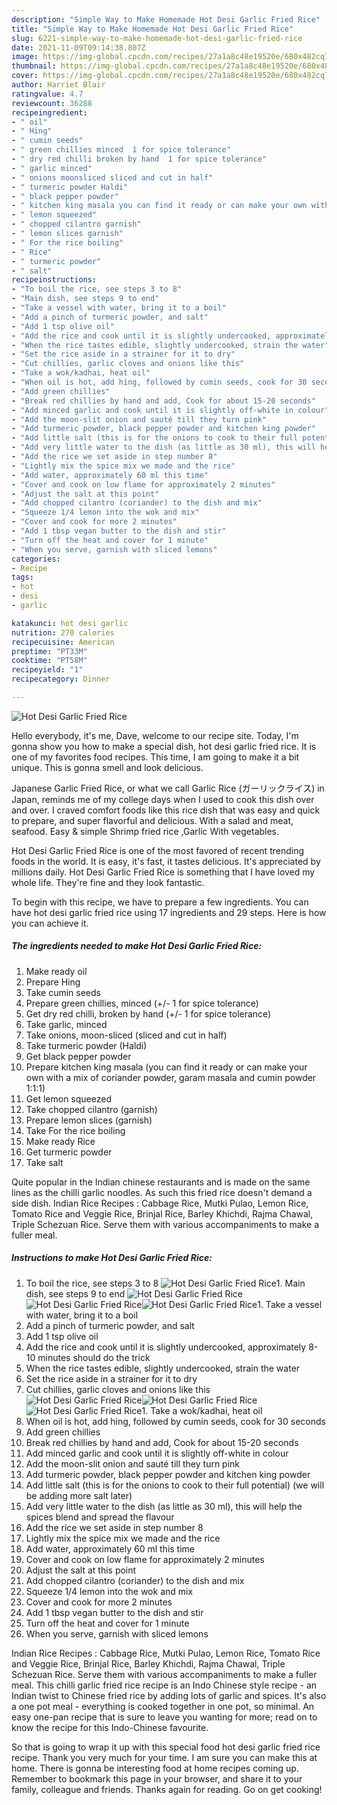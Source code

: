 ```yaml
---
description: "Simple Way to Make Homemade Hot Desi Garlic Fried Rice"
title: "Simple Way to Make Homemade Hot Desi Garlic Fried Rice"
slug: 6221-simple-way-to-make-homemade-hot-desi-garlic-fried-rice
date: 2021-11-09T09:14:38.807Z
image: https://img-global.cpcdn.com/recipes/27a1a8c48e19520e/680x482cq70/hot-desi-garlic-fried-rice-recipe-main-photo.jpg
thumbnail: https://img-global.cpcdn.com/recipes/27a1a8c48e19520e/680x482cq70/hot-desi-garlic-fried-rice-recipe-main-photo.jpg
cover: https://img-global.cpcdn.com/recipes/27a1a8c48e19520e/680x482cq70/hot-desi-garlic-fried-rice-recipe-main-photo.jpg
author: Harriet Blair
ratingvalue: 4.7
reviewcount: 36288
recipeingredient:
- " oil"
- " Hing"
- " cumin seeds"
- " green chillies minced  1 for spice tolerance"
- " dry red chilli broken by hand  1 for spice tolerance"
- " garlic minced"
- " onions moonsliced sliced and cut in half"
- " turmeric powder Haldi"
- " black pepper powder"
- " kitchen king masala you can find it ready or can make your own with a mix of coriander powder garam masala and cumin powder 111"
- " lemon squeezed"
- " chopped cilantro garnish"
- " lemon slices garnish"
- " For the rice boiling"
- " Rice"
- " turmeric powder"
- " salt"
recipeinstructions:
- "To boil the rice, see steps 3 to 8"
- "Main dish, see steps 9 to end"
- "Take a vessel with water, bring it to a boil"
- "Add a pinch of turmeric powder, and salt"
- "Add 1 tsp olive oil"
- "Add the rice and cook until it is slightly undercooked, approximately 8-10 minutes should do the trick"
- "When the rice tastes edible, slightly undercooked, strain the water"
- "Set the rice aside in a strainer for it to dry"
- "Cut chillies, garlic cloves and onions like this"
- "Take a wok/kadhai, heat oil"
- "When oil is hot, add hing, followed by cumin seeds, cook for 30 seconds"
- "Add green chillies"
- "Break red chillies by hand and add, Cook for about 15-20 seconds"
- "Add minced garlic and cook until it is slightly off-white in colour"
- "Add the moon-slit onion and sauté till they turn pink"
- "Add turmeric powder, black pepper powder and kitchen king powder"
- "Add little salt (this is for the onions to cook to their full potential) (we will be adding more salt later)"
- "Add very little water to the dish (as little as 30 ml), this will help the spices blend and spread the flavour"
- "Add the rice we set aside in step number 8"
- "Lightly mix the spice mix we made and the rice"
- "Add water, approximately 60 ml this time"
- "Cover and cook on low flame for approximately 2 minutes"
- "Adjust the salt at this point"
- "Add chopped cilantro (coriander) to the dish and mix"
- "Squeeze 1/4 lemon into the wok and mix"
- "Cover and cook for more 2 minutes"
- "Add 1 tbsp vegan butter to the dish and stir"
- "Turn off the heat and cover for 1 minute"
- "When you serve, garnish with sliced lemons"
categories:
- Recipe
tags:
- hot
- desi
- garlic

katakunci: hot desi garlic 
nutrition: 270 calories
recipecuisine: American
preptime: "PT33M"
cooktime: "PT58M"
recipeyield: "1"
recipecategory: Dinner

---
```



![Hot Desi Garlic Fried Rice](https://img-global.cpcdn.com/recipes/27a1a8c48e19520e/680x482cq70/hot-desi-garlic-fried-rice-recipe-main-photo.jpg)

Hello everybody, it's me, Dave, welcome to our recipe site. Today, I'm gonna show you how to make a special dish, hot desi garlic fried rice. It is one of my favorites food recipes. This time, I am going to make it a bit unique. This is gonna smell and look delicious.

Japanese Garlic Fried Rice, or what we call Garlic Rice (ガーリックライス) in Japan, reminds me of my college days when I used to cook this dish over and over. I craved comfort foods like this rice dish that was easy and quick to prepare, and super flavorful and delicious. With a salad and meat, seafood. Easy &amp; simple Shrimp fried rice ,Garlic With vegetables.

Hot Desi Garlic Fried Rice is one of the most favored of recent trending foods in the world. It is easy, it's fast, it tastes delicious. It's appreciated by millions daily. Hot Desi Garlic Fried Rice is something that I have loved my whole life. They're fine and they look fantastic.


To begin with this recipe, we have to prepare a few ingredients. You can have hot desi garlic fried rice using 17 ingredients and 29 steps. Here is how you can achieve it.

<!--inarticleads1-->

##### The ingredients needed to make Hot Desi Garlic Fried Rice:

1. Make ready  oil
1. Prepare  Hing
1. Take  cumin seeds
1. Prepare  green chillies, minced (+/- 1 for spice tolerance)
1. Get  dry red chilli, broken by hand (+/- 1 for spice tolerance)
1. Take  garlic, minced
1. Take  onions, moon-sliced (sliced and cut in half)
1. Take  turmeric powder (Haldi)
1. Get  black pepper powder
1. Prepare  kitchen king masala (you can find it ready or can make your own with a mix of coriander powder, garam masala and cumin powder 1:1:1)
1. Get  lemon squeezed
1. Take  chopped cilantro (garnish)
1. Prepare  lemon slices (garnish)
1. Take  For the rice boiling
1. Make ready  Rice
1. Get  turmeric powder
1. Take  salt


Quite popular in the Indian chinese restaurants and is made on the same lines as the chilli garlic noodles. As such this fried rice doesn&#39;t demand a side dish. Indian Rice Recipes : Cabbage Rice, Mutki Pulao, Lemon Rice, Tomato Rice and Veggie Rice, Brinjal Rice, Barley Khichdi, Rajma Chawal, Triple Schezuan Rice. Serve them with various accompaniments to make a fuller meal. 

<!--inarticleads2-->

##### Instructions to make Hot Desi Garlic Fried Rice:

1. To boil the rice, see steps 3 to 8
<img src="//assets-global.cpcdn.com/assets/icons/button_play-2c75c40dde080a61004c1f40b05d8f140eaff45d7e9e6481dc71c63d2e7c4909.png" alt="Hot Desi Garlic Fried Rice">1. Main dish, see steps 9 to end
<img src="//assets-global.cpcdn.com/assets/icons/button_play-2c75c40dde080a61004c1f40b05d8f140eaff45d7e9e6481dc71c63d2e7c4909.png" alt="Hot Desi Garlic Fried Rice"><img src="//assets-global.cpcdn.com/assets/icons/button_play-2c75c40dde080a61004c1f40b05d8f140eaff45d7e9e6481dc71c63d2e7c4909.png" alt="Hot Desi Garlic Fried Rice"><img src="//assets-global.cpcdn.com/assets/icons/button_play-2c75c40dde080a61004c1f40b05d8f140eaff45d7e9e6481dc71c63d2e7c4909.png" alt="Hot Desi Garlic Fried Rice">1. Take a vessel with water, bring it to a boil
1. Add a pinch of turmeric powder, and salt
1. Add 1 tsp olive oil
1. Add the rice and cook until it is slightly undercooked, approximately 8-10 minutes should do the trick
1. When the rice tastes edible, slightly undercooked, strain the water
1. Set the rice aside in a strainer for it to dry
1. Cut chillies, garlic cloves and onions like this
<img src="//assets-global.cpcdn.com/assets/icons/button_play-2c75c40dde080a61004c1f40b05d8f140eaff45d7e9e6481dc71c63d2e7c4909.png" alt="Hot Desi Garlic Fried Rice"><img src="//assets-global.cpcdn.com/assets/icons/button_play-2c75c40dde080a61004c1f40b05d8f140eaff45d7e9e6481dc71c63d2e7c4909.png" alt="Hot Desi Garlic Fried Rice"><img src="//assets-global.cpcdn.com/assets/icons/button_play-2c75c40dde080a61004c1f40b05d8f140eaff45d7e9e6481dc71c63d2e7c4909.png" alt="Hot Desi Garlic Fried Rice">1. Take a wok/kadhai, heat oil
1. When oil is hot, add hing, followed by cumin seeds, cook for 30 seconds
1. Add green chillies
1. Break red chillies by hand and add, Cook for about 15-20 seconds
1. Add minced garlic and cook until it is slightly off-white in colour
1. Add the moon-slit onion and sauté till they turn pink
1. Add turmeric powder, black pepper powder and kitchen king powder
1. Add little salt (this is for the onions to cook to their full potential) (we will be adding more salt later)
1. Add very little water to the dish (as little as 30 ml), this will help the spices blend and spread the flavour
1. Add the rice we set aside in step number 8
1. Lightly mix the spice mix we made and the rice
1. Add water, approximately 60 ml this time
1. Cover and cook on low flame for approximately 2 minutes
1. Adjust the salt at this point
1. Add chopped cilantro (coriander) to the dish and mix
1. Squeeze 1/4 lemon into the wok and mix
1. Cover and cook for more 2 minutes
1. Add 1 tbsp vegan butter to the dish and stir
1. Turn off the heat and cover for 1 minute
1. When you serve, garnish with sliced lemons


Indian Rice Recipes : Cabbage Rice, Mutki Pulao, Lemon Rice, Tomato Rice and Veggie Rice, Brinjal Rice, Barley Khichdi, Rajma Chawal, Triple Schezuan Rice. Serve them with various accompaniments to make a fuller meal. This chilli garlic fried rice recipe is an Indo Chinese style recipe - an Indian twist to Chinese fried rice by adding lots of garlic and spices. It&#39;s also a one pot meal - everything is cooked together in one pot, so minimal. An easy one-pan recipe that is sure to leave you wanting for more; read on to know the recipe for this Indo-Chinese favourite. 

So that is going to wrap it up with this special food hot desi garlic fried rice recipe. Thank you very much for your time. I am sure you can make this at home. There is gonna be interesting food at home recipes coming up. Remember to bookmark this page in your browser, and share it to your family, colleague and friends. Thanks again for reading. Go on get cooking!
